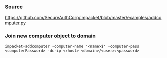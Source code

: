 ### Source
https://github.com/SecureAuthCorp/impacket/blob/master/examples/addcomputer.py  

### Join new computer object to domain
```
impacket-addcomputer -computer-name '<name>$' -computer-pass <computerPassword> -dc-ip <rhost> <domain>/<user>:<password>
```

